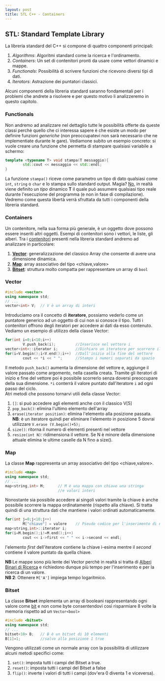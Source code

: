 ```yaml
---
layout: post
title: STL C++ - Containers
---
```


## STL: Standard Template Library

La libreria standard del C++ si compone di quattro componenti principali:

1. *Algorithms*: Algoritmi standard come la ricerca e l'ordinamento.
2. *Containers*: Un set di contenitori pronti da usare come vettori dinamici e mappe.
3. *Functionals*: Possibilità di scrivere funzioni che ricevono diversi tipi di dati.
4. *Iterators*: Astrazione dei puntatori classici.

Alcuni componenti della libreria standard saranno fondamentali per i problemi che andrete a risolvere e per questo motivo li analizzeremo in questo capitolo.

### Functionals

Non andremo ad analizzare nel dettaglio tutte le possibilità offerte da queste classi perchè quello che ci interessa sapere è che esiste un modo per definire funzioni *generiche* (non preoccupatevi non sarà necessario che ne implementiate durante le gare). Vediamone subito un esempio concreto: si vuole creare una funzione che permetta di stampare qualsiasi variabile a schermo:

```c++
template <typename T> void stampa(T messaggio){
        std::cout << messaggio << std::endl;
}
``` 

La funzione `stampa()` riceve come parametro un tipo di dato qualsiasi come `int`, `string` o `char` e lo stampa sullo standard output. Magia? [No](http://i1.kym-cdn.com/entries/icons/facebook/000/013/034/yeahsciencebitch.jpg), in realtà viene definito un *tipo* dinamico **T** il quale può assumere qualsiasi tipo reale durante l'esecuzione del programma (e non in fase di compilazione).  
Vedremo come questa libertà verrà sfruttata da tutti i componenti della libreria standard.

### Containers

Un contenitore, nella sua forma più generale, è un oggetto dove possono essere inseriti altri oggetti. Esempi di contenitori sono i vettori, le liste, gli alberi. Tra i [contenitori](http://www.cplusplus.com/reference/stl/) presenti nella libreria standard andremo ad analizzare in particolare:

1. **[Vector](http://www.cplusplus.com/reference/vector/vector/)**: generalizzazione del classico Array che consente di avere una dimensione dinamica.
4. **[Map](http://www.cplusplus.com/reference/map/map/)**: array associativo del tipo <chiave,valore>
5. **[Bitset](http://www.cplusplus.com/reference/bitset/bitset/)**: struttura molto compatta per rappresentare un array di `bool`

### Vector

```c++
#include <vector>
using namespace std;
// ...
vector<int> V;  // V è un array di interi
```

Introduciamo ora il concetto di **iteratore**, possiamo vederlo come un puntatore generico ad un oggetto di cui non si conosce il tipo. Tutti i contenitori offrono degli iteratori per accedere ai dati da esso contenuto. Vediamo un esempio di utilizzo della classe Vector:

```c++
for(int i=0;i<10;i++)
        V.push_back(i);         //Inserisce nel vettore i
vector<int>::iterator i;        //Dichiaro un iteratore per scorrere il vettore 
for(i=V.begin();i<V.end();i++)  //Dall'inizio alla fine del vettore
        cout << *i << " ";      //Stampo i numeri separati da spazio
```

Il metodo ```push_back()``` aumenta la dimensione del vettore e, aggiunge il valore passato come argomento, nella casella creata. Tramite gli iteratori di inizio e fine del vettore poi è possibile scorrerlo senza doversi preoccupare della sua dimensione. ```*i``` conterrà il valore puntato dall'iteratore ```i``` ad ogni passo del ciclo.  
Atri metodi che possono tornarvi utili della classe Vector:

1. ```[]```: si può accedere agli elementi anche con il classico V[5]
2. ```pop_back()```: elimina l'ultimo elemento dell'array
3. ```erase(iterator position)```: elimina l'elemento alla posizione passata. **NB**: è un iteratore quindi per eliminare l'elemento in posizione 5 dovrai utilizzare ```V.erase (V.begin()+5);```
4. ```size()```: ritorna il numero di elementi presenti nel vettore
5. ```resize(int N)```: ridimensiona il vettore. Se N è minore della dimensione attuale elimina le ultime caselle da N fino a size().

### Map

La classe **Map** rappresenta un array associativo del tipo <chiave,valore>.  

```c++
#include <map>
using namespace std;
// ...
map<string,int> M;      // M è una mappa con chiave una stringa 
                        //e valori interi
```

Nonostante sia possibile accedere ai singoli valori tramite la chiave è anche possibile scorrere la mappa ordinatamente (rispetto alla chiave). Si tratta quindi di una struttura dati che mantiene i valori ordinati automaticamente.  

```c++
for(int j=0;j<10;j++)
        M["chiave"] = valore    // Pseudo codice per l'inserimento di nuovi valori
map<string,int>::iterator i; 
for(i=M.begin();i!=M.end();i++)
        cout << i->first << " " << i->second << endl;
```

l'elemento *first* dell'iteratore contiene la chiave i-esima mentre il *second* contiene il valore puntato da quella chiave.

**NB**:Le mappe sono più lente dei Vector perchè in realtà si tratta di [Alberi Binari di Ricerca](https://it.wikipedia.org/wiki/Albero_binario_di_ricerca) e richiedono dunque più tempo per l'inserimento e per la ricerca di un valore.  
**NB 2**: Ottenere ```M['A']``` impiega tempo logaritmico.

### Bitset

La classe **Bitset** implementa un array di booleani rappresentando ogni valore come [bit](https://cdn.meme.am/instances/400x/14990996.jpg ) e non come byte consentendovi così risparmiare 8 volte la memoria rispetto ad un ```Vector<bool>```

```c++
#include <bitset>
using namespace std;
// ...
bitset<10> B;   // B è un bitset di 10 elementi
B[1]=1;         //salvo alla posizione 1 true
```

Vengono utilizzati come un normale array con la possibilità di utilizzare alcuni metodi specifici come:

1. ```set()```: imposta tutti i campi del Bitset a true.
2. ```reset()```: imposta tutti i campi del Bitset a false
3. ```flip()```: inverte i valori di tutti i campi (dov'era 0 diventa 1 e viceversa).